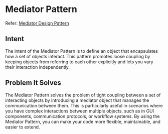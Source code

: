 # Mediator Pattern

Refer: [Mediator Design Pattern](https://refactoring.guru/design-patterns/mediator)

## Intent
The intent of the Mediator Pattern is to define an object that encapsulates how a set of objects interact. This pattern promotes loose coupling by keeping objects from referring to each other explicitly and lets you vary their interaction independently.

## Problem It Solves
The Mediator Pattern solves the problem of tight coupling between a set of interacting objects by introducing a mediator object that manages the communication between them. This is particularly useful in scenarios where you have complex interactions between multiple objects, such as in GUI components, communication protocols, or workflow systems. By using the Mediator Pattern, you can make your code more flexible, maintainable, and easier to extend.